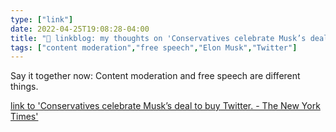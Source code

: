 ```yaml
---
type: ["link"]
date: 2022-04-25T19:08:28-04:00
title: "🔗 linkblog: my thoughts on 'Conservatives celebrate Musk’s deal to buy Twitter. - The New York Times'"
tags: ["content moderation","free speech","Elon Musk","Twitter"]
---
```

Say it together now: Content moderation and free speech are different things.
 
[link to 'Conservatives celebrate Musk’s deal to buy Twitter. - The New York Times'](https://www.nytimes.com/2022/04/25/technology/conservatives-musk-twitter.html)
